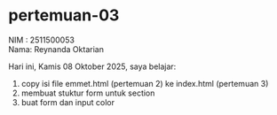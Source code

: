 # pertemuan-03

NIM : 2511500053<br>
Nama: Reynanda Oktarian<br>

Hari ini, Kamis 08 Oktober 2025, saya belajar:
<ol>
<li>copy isi file emmet.html (pertemuan 2) ke index.html (pertemuan 3)</li>
<li>membuat stuktur form untuk section</li>
<li>buat form dan input color</li>
</ol>